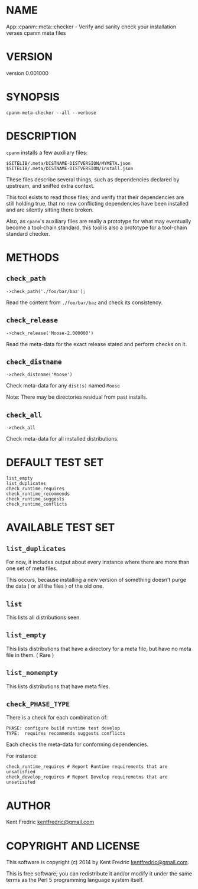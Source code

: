 # NAME

App::cpanm::meta::checker - Verify and sanity check your installation verses cpanm meta files

# VERSION

version 0.001000

# SYNOPSIS

    cpanm-meta-checker --all --verbose

# DESCRIPTION

`cpanm` installs a few auxiliary files:

    $SITELIB/.meta/DISTNAME-DISTVERSION/MYMETA.json
    $SITELIB/.meta/DISTNAME-DISTVERSION/install.json

These files describe several things, such as dependencies
declared by upstream, and sniffed extra context.

This tool exists to read those files, and verify that their dependencies
are still holding true, that no new conflicting dependencies have
been installed and are silently sitting there broken.

Also, as `cpanm`'s auxiliary files are really a prototype
for what may eventually become a tool-chain standard, this tool
is also a prototype for a tool-chain standard checker.

# METHODS

## `check_path`

    ->check_path('./foo/bar/baz');

Read the content from `./foo/bar/baz` and check its consistency.

## `check_release`

    ->check_release('Moose-2.000000')

Read the meta-data for the exact release stated and perform checks on it.

## `check_distname`

    ->check_distname('Moose')

Check meta-data for any `dist(s)` named `Moose`

Note: There may be directories residual from past installs.

## `check_all`

    ->check_all

Check meta-data for all installed distributions.

# DEFAULT TEST SET

    list_empty
    list_duplicates
    check_runtime_requires
    check_runtime_recommends
    check_runtime_suggests
    check_runtime_conflicts

# AVAILABLE TEST SET

## `list_duplicates`

For now, it includes output about every instance where there are more than one
set of meta files.

This occurs, because installing a new version of something doesn't purge the data ( or all the files ) of the old one.

## `list`

This lists all distributions seen.

## `list_empty`

This lists distributions that have a directory for a meta file, but have no meta file in them. ( Rare )

## `list_nonempty`

This lists distributions that have meta files.

## `check_PHASE_TYPE`

There is a check for each combination of:

    PHASE: configure build runtime test develop
    TYPE:  requires recommends suggests conflicts

Each checks the meta-data for conforming dependencies.

For instance:

    check_runtime_requires # Report Runtime requirements that are unsatisfied
    check_develop_requires # Report Develop requiremetns that are unsatisifed

# AUTHOR

Kent Fredric <kentfredric@gmail.com>

# COPYRIGHT AND LICENSE

This software is copyright (c) 2014 by Kent Fredric <kentfredric@gmail.com>.

This is free software; you can redistribute it and/or modify it under
the same terms as the Perl 5 programming language system itself.
